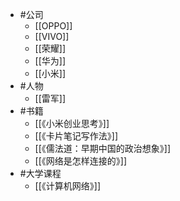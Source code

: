 - #公司
	- [[OPPO]]
	- [[VIVO]]
	- [[荣耀]]
	- [[华为]]
	- [[小米]]
- #人物
	- [[雷军]]
- #书籍
	- [[《小米创业思考》]]
	- [[《卡片笔记写作法》]]
	- [[《儒法道：早期中国的政治想象》]]
	- [[《网络是怎样连接的》]]
- #大学课程
	- [[《计算机网络》]]
